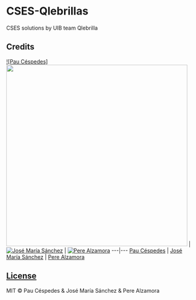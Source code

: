 # CSES-Qlebrillas
CSES solutions by UIB team Qlebrilla

## Credits

[![Pau Céspedes]<img src="https://avatars.githubusercontent.com/u/69464742?v=4" width="480">](https://github.com/paucespedes)  | [![José María Sánchez](https://avatars.githubusercontent.com/u/62487921?v=4|width=64)](https://github.com/jmsllompart) | [![Pere Alzamora](https://avatars.githubusercontent.com/u/79747358?v=4|width=64)](https://github.com/PereAL7)
---|---
[Pau Céspedes](https://github.com/paucespedes) | [José María Sánchez](https://github.com/jmsllompart) | [Pere Alzamora](https://github.com/PereAL7)

## [License](https://github.com/paucespedes/CSES-Qlebrillas/blob/main/LICENSE)

MIT © Pau Céspedes & José María Sánchez & Pere Alzamora

